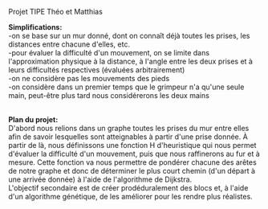 Projet TIPE Théo et Matthias

<b>Simplifications:</b><br>
-on se base sur un mur donné, dont on connaît déjà toutes les prises, les distances entre chacune d'elles, etc.<br>
-pour évaluer la difficulté d'un mouvement, on se limite dans l'approximation physique à la distance, à l'angle entre les deux prises et à leurs difficultés respectives (évaluées arbitrairement)<br>
-on ne considère pas les mouvements des pieds<br>
-on considère dans un premier temps que le grimpeur n'a qu'une seule main, peut-être plus tard nous considérerons les deux mains<br><br>

<b>Plan du projet:</b><br>
D'abord nous relions dans un graphe toutes les prises du mur entre elles afin de savoir lesquelles sont atteignables à partir d'une prise donnée. À partir de là, nous définissons une fonction H d'heuristique qui nous permet d'évaluer la difficulté d'un mouvement, puis que nous raffinerons au fur et à mesure. Cette fonction va nous permettre de pondérer chacune des arêtes de notre graphe et donc de déterminer le plus court chemin (d'un départ à une arrivée donnée) à l'aide de l'algorithme de Dijkstra.<br>
L'objectif secondaire est de créer prodéduralement des blocs et, à l'aide d'un algorithme génétique, de les améliorer pour les rendre plus réalistes.
